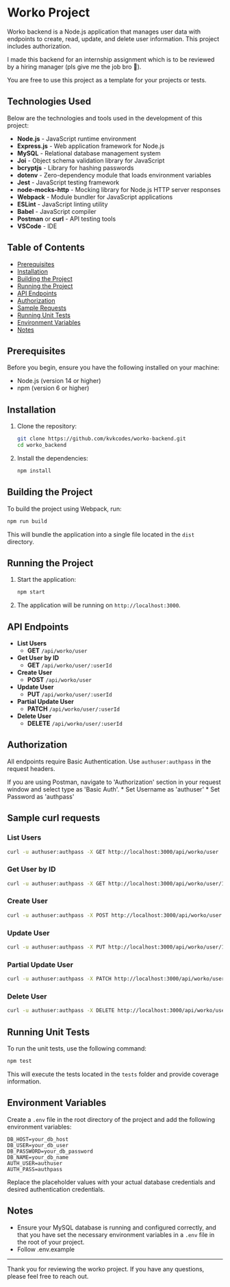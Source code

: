 # Worko Project

Worko backend is a Node.js application that manages user data with endpoints to create, read, update, and delete user information. This project includes authorization.

I made this backend for an internship assignment which is to be reviewed by a hiring manager (pls give me the job bro 🙏).

You are free to use this project as a template for your projects or tests.

## Technologies Used

Below are the technologies and tools used in the development of this project:

- **Node.js** - JavaScript runtime environment
- **Express.js** - Web application framework for Node.js
- **MySQL** - Relational database management system
- **Joi** - Object schema validation library for JavaScript
- **bcryptjs** - Library for hashing passwords
- **dotenv** - Zero-dependency module that loads environment variables
- **Jest** - JavaScript testing framework
- **node-mocks-http** - Mocking library for Node.js HTTP server responses
- **Webpack** - Module bundler for JavaScript applications
- **ESLint** - JavaScript linting utility
- **Babel** - JavaScript compiler
- **Postman** or **curl** - API testing tools
- **VSCode** - IDE

## Table of Contents

- [Prerequisites](#prerequisites)
- [Installation](#installation)
- [Building the Project](#building-the-project)
- [Running the Project](#running-the-project)
- [API Endpoints](#api-endpoints)
- [Authorization](#authorization)
- [Sample Requests](#sample-requests)
- [Running Unit Tests](#running-unit-tests)
- [Environment Variables](#environment-variables)
- [Notes](#notes)

## Prerequisites

Before you begin, ensure you have the following installed on your machine:

- Node.js (version 14 or higher)
- npm (version 6 or higher)

## Installation

1. Clone the repository:

    ```bash
    git clone https://github.com/kvkcodes/worko-backend.git
    cd worko_backend
    ```

2. Install the dependencies:

    ```bash
    npm install
    ```

## Building the Project

To build the project using Webpack, run:

```bash
npm run build
```

This will bundle the application into a single file located in the `dist` directory.

## Running the Project

1. Start the application:

    ```bash
    npm start
    ```

2. The application will be running on `http://localhost:3000`.

## API Endpoints

- **List Users**
  - **GET** `/api/worko/user`
- **Get User by ID**
  - **GET** `/api/worko/user/:userId`
- **Create User**
  - **POST** `/api/worko/user`
- **Update User**
  - **PUT** `/api/worko/user/:userId`
- **Partial Update User**
  - **PATCH** `/api/worko/user/:userId`
- **Delete User**
  - **DELETE** `/api/worko/user/:userId`

## Authorization

All endpoints require Basic Authentication. Use `authuser:authpass` in the request headers.

If you are using Postman, navigate to 'Authorization' section in your request window and select type as 'Basic Auth'.
    * Set Username as 'authuser'
    * Set Password as 'authpass'

## Sample curl requests

### List Users

```bash
curl -u authuser:authpass -X GET http://localhost:3000/api/worko/user
```

### Get User by ID

```bash
curl -u authuser:authpass -X GET http://localhost:3000/api/worko/user/1
```

### Create User

```bash
curl -u authuser:authpass -X POST http://localhost:3000/api/worko/user -H "Content-Type: application/json" -d '{"email": "john@example.com", "name": "John Doe", "age": 30, "city": "NY", "zipCode": "10001"}'
```

### Update User

```bash
curl -u authuser:authpass -X PUT http://localhost:3000/api/worko/user/1 -H "Content-Type: application/json" -d '{"email": "john@example.com", "name": "John Doe", "age": 31, "city": "NY", "zipCode": "10001"}'
```

### Partial Update User

```bash
curl -u authuser:authpass -X PATCH http://localhost:3000/api/worko/user/1 -H "Content-Type: application/json" -d '{"age": 32}'
```

### Delete User

```bash
curl -u authuser:authpass -X DELETE http://localhost:3000/api/worko/user/1
```

## Running Unit Tests

To run the unit tests, use the following command:

```bash
npm test
```

This will execute the tests located in the `tests` folder and provide coverage information.

## Environment Variables

Create a `.env` file in the root directory of the project and add the following environment variables:

```env
DB_HOST=your_db_host
DB_USER=your_db_user
DB_PASSWORD=your_db_password
DB_NAME=your_db_name
AUTH_USER=authuser
AUTH_PASS=authpass
```

Replace the placeholder values with your actual database credentials and desired authentication credentials.

## Notes

- Ensure your MySQL database is running and configured correctly, and that you have set the necessary environment variables in a `.env` file in the root of your project.
- Follow .env.example

---

Thank you for reviewing the worko project. If you have any questions, please feel free to reach out.
